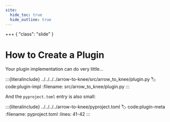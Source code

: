 ```yaml
---
site:
  hide_toc: true
  hide_outline: true
---
```


+++ { "class": "slide" }

# How to Create a Plugin

Your plugin implementation can do very little...

:::{literalinclude} ../../../../arrow-to-knee/src/arrow_to_knee/plugin.py
:label: code:plugin-impl
:filename: src/arrow_to_knee/plugin.py
:::

And the `pyproject.toml` entry is also small:

:::{literalinclude} ../../../../arrow-to-knee/pyproject.toml
:label: code:plugin-meta
:filename: pyproject.toml
:lines: 41-42
:::
